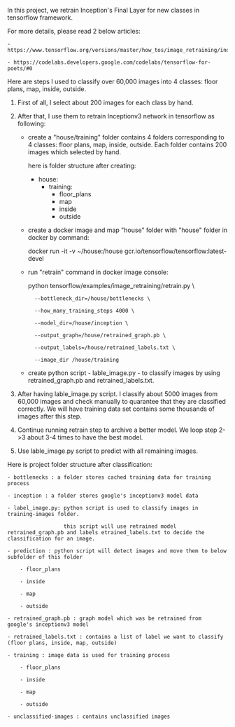 In this project, we retrain Inception's Final Layer for new classes in tensorflow framework.

For more details, please read 2 below articles:

    - https://www.tensorflow.org/versions/master/how_tos/image_retraining/index.html

    - https://codelabs.developers.google.com/codelabs/tensorflow-for-poets/#0

Here are steps I used to classify over 60,000 images into 4 classes: floor plans, map, inside, outside.

1. First of all, I select about 200 images for each class by hand.

2. After that, I use them to retrain Inceptionv3 network in tensorflow as following:

    - create a "house/training" folder contains 4 folders corresponding to 4 classes: floor plans, map, inside, outside. Each folder contains 200 images which selected by hand.

        here is folder structure after creating:

        + house:
            + training:
                + floor_plans
                + map
                + inside
                + outside
    - create a docker image and map "house" folder with "house" folder in docker by command:

        docker run -it -v ~/house:/house  gcr.io/tensorflow/tensorflow:latest-devel

    - run "retrain" command in docker image console:

        python tensorflow/examples/image_retraining/retrain.py \

            --bottleneck_dir=/house/bottlenecks \

            --how_many_training_steps 4000 \

            --model_dir=/house/inception \

            --output_graph=/house/retrained_graph.pb \

            --output_labels=/house/retrained_labels.txt \

            --image_dir /house/training

    - create python script - lable_image.py - to classify images by using retrained_graph.pb and retrained_labels.txt.

3. After having lable_image.py script. I classify about 5000 images from 60,000 images and check manually to quarantee that they are classified correctly. We will have training data set contains some thousands of images after this step.

4. Continue running retrain step to archive a better model. We loop step 2->3 about 3-4 times to have the best model.

5. Use lable_image.py script to predict with all remaining images.

Here is project folder structure after classification:

    - bottlenecks : a folder stores cached training data for training process

    - inception : a folder stores google's inceptionv3 model data

    - label_image.py: python script is used to classify images in training-images folder.

                      this script will use retrained model retrained_graph.pb and labels etrained_labels.txt to decide the classification for an image.

    - prediction : python script will detect images and move them to below subfolder of this folder

        - floor_plans

        - inside

        - map

        - outside

    - retrained_graph.pb : graph model which was be retrained from google's inceptionv3 model

    - retrained_labels.txt : contains a list of label we want to classify (floor plans, inside, map, outside)

    - training : image data is used for training process

        - floor_plans

        - inside

        - map

        - outside
        
    - unclassified-images : contains unclassified images
